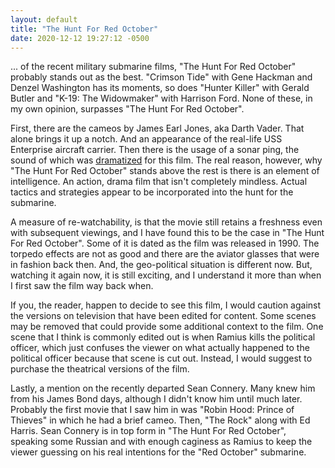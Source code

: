 ```yaml
---
layout: default
title: "The Hunt For Red October"
date: 2020-12-12 19:27:12 -0500
---
```


... of the recent military submarine films, "The Hunt For Red October" probably stands out as the best. "Crimson Tide" with Gene Hackman and Denzel Washington has its moments, so does "Hunter Killer" with Gerald Butler and "K-19: The Widowmaker" with Harrison Ford. None of these, in my own opinion, surpasses "The Hunt For Red October".

First, there are the cameos by James Earl Jones, aka Darth Vader. That alone brings it up a notch. And an appearance of the real-life USS Enterprise aircraft carrier. Then there is the usage of a sonar ping, the sound of which was [dramatized](https://www.mentalfloss.com/article/64931/14-deep-facts-about-hunt-red-october) for this film. The real reason, however, why "The Hunt For Red October" stands above the rest is there is an element of intelligence. An action, drama film that isn't completely mindless. Actual tactics and strategies appear to be incorporated into the hunt for the submarine.

A measure of re-watchability, is that the movie still retains a freshness even with subsequent viewings, and I have found this to be the case in "The Hunt For Red October". Some of it is dated as the film was released in 1990. The torpedo effects are not as good and there are the aviator glasses that were in fashion back then. And, the geo-political situation is different now. But, watching it again now, it is still exciting, and I understand it more than when I first saw the film way back when.

If you, the reader, happen to decide to see this film, I would caution against the versions on television that have been edited for content. Some scenes may be removed that could provide some additional context to the film. One scene that I think is commonly edited out is when Ramius kills the political officer, which just confuses the viewer on what actually happened to the political officer because that scene is cut out. Instead, I would suggest to purchase the theatrical versions of the film.

Lastly, a mention on the recently departed Sean Connery. Many knew him from his James Bond days, although I didn't know him until much later. Probably the first movie that I saw him in was "Robin Hood: Prince of Thieves" in which he had a brief cameo. Then, "The Rock" along with Ed Harris. Sean Connery is in top form in "The Hunt For Red October", speaking some Russian and with enough caginess as Ramius to keep the viewer guessing on his real intentions for the "Red October" submarine.